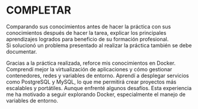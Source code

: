 # COMPLETAR  
Comparando sus conocimientos antes de hacer la práctica con sus conocimientos después de hacer la tarea, explicar los principales aprendizajes logrados para beneficio de su formación profesional.  
Si solucionó un problema presentado al realizar la práctica también se debe documentar.

Gracias a la práctica realizada, reforce mis conocimientos en Docker. Comprendí mejor la virtualización de aplicaciones y cómo gestionar contenedores, redes y variables de entorno. Aprendí a desplegar servicios como PostgreSQL y MySQL, lo que me permitirá crear proyectos más escalables y portátiles. Aunque enfrenté algunos desafíos. Esta experiencia me ha motivado a seguir explorando Docker, especialmente el manejo de variables de entorno.
